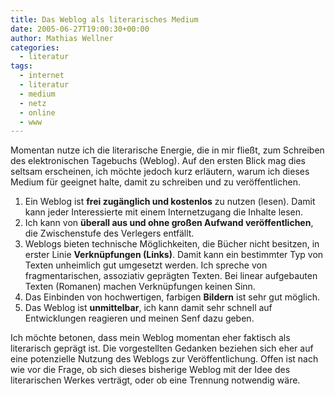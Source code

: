 ```yaml
---
title: Das Weblog als literarisches Medium
date: 2005-06-27T19:00:30+00:00
author: Mathias Wellner
categories:
  - literatur
tags:
  - internet
  - literatur
  - medium
  - netz
  - online
  - www
---
```

Momentan nutze ich die literarische Energie, die in mir fließt, zum Schreiben des elektronischen Tagebuchs (Weblog). Auf den ersten Blick mag dies seltsam erscheinen, ich möchte jedoch kurz erläutern, warum ich dieses Medium für geeignet halte, damit zu schreiben und zu veröffentlichen.

  1. Ein Weblog ist **frei zugänglich und kostenlos** zu nutzen (lesen). Damit kann jeder Interessierte mit einem Internetzugang die Inhalte lesen.
  2. Ich kann von **überall aus und ohne großen Aufwand veröffentlichen**, die Zwischenstufe des Verlegers entfällt.
  3. Weblogs bieten technische Möglichkeiten, die Bücher nicht besitzen, in erster Linie **Verknüpfungen (Links)**. Damit kann ein bestimmter Typ von Texten unheimlich gut umgesetzt werden. Ich spreche von fragmentarischen, assoziativ geprägten Texten. Bei linear aufgebauten Texten (Romanen) machen Verknüpfungen keinen Sinn.
  4. Das Einbinden von hochwertigen, farbigen **Bildern** ist sehr gut möglich.
  5. Das Weblog ist **unmittelbar**, ich kann damit sehr schnell auf Entwicklungen reagieren und meinen Senf dazu geben.

Ich möchte betonen, dass mein Weblog momentan eher faktisch als literarisch geprägt ist. Die vorgestellten Gedanken beziehen sich eher auf eine potenzielle Nutzung des Weblogs zur Veröffentlichung. Offen ist nach wie vor die Frage, ob sich dieses bisherige Weblog mit der Idee des literarischen Werkes verträgt, oder ob eine Trennung notwendig wäre.